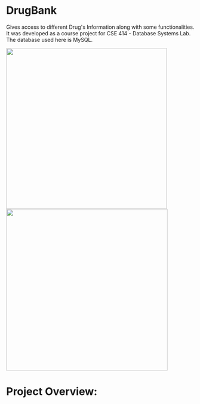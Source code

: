# DrugBank
Gives access to different Drug's Information along with some functionalities. It was developed as a course project for CSE 414 - Database Systems Lab. The database used here is MySQL.

<img src = "https://user-images.githubusercontent.com/52358417/79293877-8ebc9680-7ef6-11ea-83cb-f9a1ddaface6.png" width ="430" /> <img src = "https://user-images.githubusercontent.com/52358417/79293882-8fedc380-7ef6-11ea-855c-ae5068b29243.png" width ="432" />

# Project Overview:
